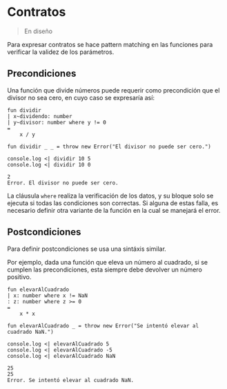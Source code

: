 # Contratos

> En diseño

Para expresar contratos se hace pattern matching en las funciones para verificar
la validez de los parámetros.

## Precondiciones

Una función que divide números puede requerir como precondición
que el divisor no sea cero, en cuyo caso se expresaría así:

```
fun dividir
| x~dividendo: number
| y~divisor: number where y != 0
=
    x / y

fun dividir _ _ = throw new Error("El divisor no puede ser cero.")

console.log <| dividir 10 5
console.log <| dividir 10 0
```

```terminal
2
Error. El divisor no puede ser cero.
```

La cláusula `where` realiza la verificación de los datos, y su bloque solo se ejecuta si
todas las condiciones son correctas. Si alguna de estas falla, es necesario definir otra
variante de la función en la cual se manejará el error.

## Postcondiciones

Para definir postcondiciones se usa una sintáxis similar.

Por ejemplo, dada una función que eleva un número al cuadrado, si se cumplen las precondiciones,
esta siempre debe devolver un número positivo.

```
fun elevarAlCuadrado
| x: number where x != NaN
: z: number where z >= 0
=
    x * x

fun elevarAlCuadrado _ = throw new Error("Se intentó elevar al cuadrado NaN.")

console.log <| elevarAlCuadrado 5
console.log <| elevarAlCuadrado -5
console.log <| elevarAlCuadrado NaN
```

```terminal
25
25
Error. Se intentó elevar al cuadrado NaN.
```

